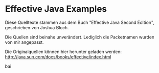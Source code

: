 # Effective Java Examples

Diese Quelltexte stammen aus dem Buch "Effective Java Second Edition", geschrieben von Joshua Bloch.

Die Quellen sind beinahe unverändert. Lediglich die Packetnamen wurden von mir angepasst.

Die Originalquellen können hier herunter geladen werden: http://java.sun.com/docs/books/effective/index.html

bai
